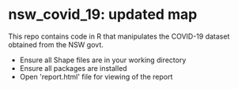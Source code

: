 # nsw_covid_19: updated map

This repo contains code in R that manipulates the COVID-19 dataset obtained from the NSW govt. 

- Ensure all Shape files are in your working directory
- Ensure all packages are installed
- Open 'report.html' file for viewing of the report
